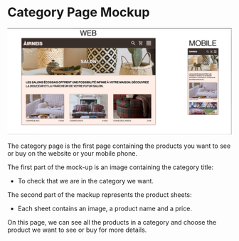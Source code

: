 # Category Page Mockup

![Category Page Mockup](./images/categorypage.png)

The category page is the first page containing the products you want to see or buy on the website or your mobile phone.

The first part of the mock-up is an image containing the category title:
- To check that we are in the category we want.

The second part of the mackup represents the product sheets:
- Each sheet contains an image, a product name and a price.

On this page, we can see all the products in a category and choose the product we want to see or buy for more details.

